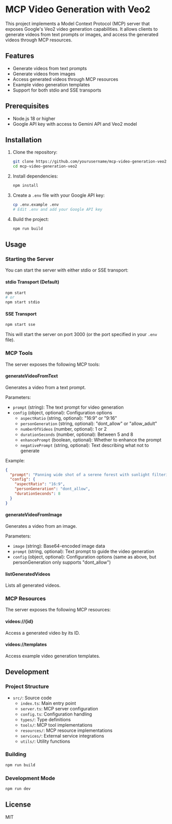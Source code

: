# MCP Video Generation with Veo2

This project implements a Model Context Protocol (MCP) server that exposes Google's Veo2 video generation capabilities. It allows clients to generate videos from text prompts or images, and access the generated videos through MCP resources.

## Features

- Generate videos from text prompts
- Generate videos from images
- Access generated videos through MCP resources
- Example video generation templates
- Support for both stdio and SSE transports

## Prerequisites

- Node.js 18 or higher
- Google API key with access to Gemini API and Veo2 model

## Installation

1. Clone the repository:
   ```bash
   git clone https://github.com/yourusername/mcp-video-generation-veo2.git
   cd mcp-video-generation-veo2
   ```

2. Install dependencies:
   ```bash
   npm install
   ```

3. Create a `.env` file with your Google API key:
   ```bash
   cp .env.example .env
   # Edit .env and add your Google API key
   ```

4. Build the project:
   ```bash
   npm run build
   ```

## Usage

### Starting the Server

You can start the server with either stdio or SSE transport:

#### stdio Transport (Default)

```bash
npm start
# or
npm start stdio
```

#### SSE Transport

```bash
npm start sse
```

This will start the server on port 3000 (or the port specified in your `.env` file).

### MCP Tools

The server exposes the following MCP tools:

#### generateVideoFromText

Generates a video from a text prompt.

Parameters:
- `prompt` (string): The text prompt for video generation
- `config` (object, optional): Configuration options
  - `aspectRatio` (string, optional): "16:9" or "9:16"
  - `personGeneration` (string, optional): "dont_allow" or "allow_adult"
  - `numberOfVideos` (number, optional): 1 or 2
  - `durationSeconds` (number, optional): Between 5 and 8
  - `enhancePrompt` (boolean, optional): Whether to enhance the prompt
  - `negativePrompt` (string, optional): Text describing what not to generate

Example:
```json
{
  "prompt": "Panning wide shot of a serene forest with sunlight filtering through the trees, cinematic quality",
  "config": {
    "aspectRatio": "16:9",
    "personGeneration": "dont_allow",
    "durationSeconds": 8
  }
}
```

#### generateVideoFromImage

Generates a video from an image.

Parameters:
- `image` (string): Base64-encoded image data
- `prompt` (string, optional): Text prompt to guide the video generation
- `config` (object, optional): Configuration options (same as above, but personGeneration only supports "dont_allow")

#### listGeneratedVideos

Lists all generated videos.

### MCP Resources

The server exposes the following MCP resources:

#### videos://{id}

Access a generated video by its ID.

#### videos://templates

Access example video generation templates.

## Development

### Project Structure

- `src/`: Source code
  - `index.ts`: Main entry point
  - `server.ts`: MCP server configuration
  - `config.ts`: Configuration handling
  - `types/`: Type definitions
  - `tools/`: MCP tool implementations
  - `resources/`: MCP resource implementations
  - `services/`: External service integrations
  - `utils/`: Utility functions

### Building

```bash
npm run build
```

### Development Mode

```bash
npm run dev
```

## License

MIT
